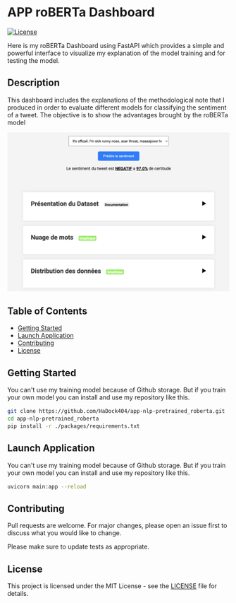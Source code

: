 # APP roBERTa Dashboard

[![License](https://img.shields.io/badge/license-MIT-blue.svg)](LICENSE)

Here is my roBERTa Dashboard using FastAPI which provides a simple and powerful interface to visualize my explanation of the model training and for testing the model.   

## Description  

This dashboard includes the explanations of the methodological note that I produced in order to evaluate different models for classifying the sentiment of a tweet. The objective is to show the advantages brought by the roBERTa model  

![Example](./documentation/example.png)

## Table of Contents

- [Getting Started](#Getting-Started)
- [Launch Application](#Launch-Application)
- [Contributing](#Contributing)
- [License](#License)  

## Getting Started  

You can't use my training model because of Github storage. But if you train your own model you can install and use my repository like this.  

```bash
git clone https://github.com/HaDock404/app-nlp-pretrained_roberta.git
cd app-nlp-pretrained_roberta
pip install -r ./packages/requirements.txt
```  

## Launch Application  

You can't use my training model because of Github storage. But if you train your own model you can install and use my repository like this.  

```bash
uvicorn main:app --reload
```  

## Contributing

Pull requests are welcome. For major changes, please open an issue first
to discuss what you would like to change.

Please make sure to update tests as appropriate.

## License  

This project is licensed under the MIT License - see the [LICENSE](./LICENSE) file for details.